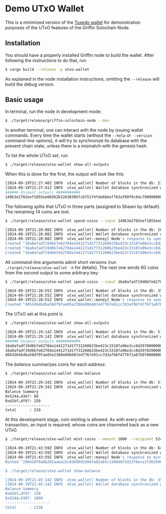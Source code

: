 Demo UTxO Wallet
================

This is a minimized version of the [Tuxedo wallet](https://github.com/Off-Narrative-Labs/Tuxedo/tree/main/wallet) for demonstration purposes of the UTxO features of the Griffin Solochain Node.

## Installation

You should have a properly installed Griffin node to build the wallet. After following the instructions to do that, run

```bash
$ cargo build --release -p utxo-wallet
```

As explained in the node installation instructions, omitting the `--release` will build the debug version.

## Basic usage

In terminal, run the node in development mode:

```bash
$ ./target/release/griffin-solochain-node --dev
```

In another terminal, one can interact with the node by issuing wallet commands. Every time the wallet starts (without the `--help` or `--version` command-line options), it will try to synchronize its database with the present chain state, unless there is a mismatch with the genesis hash.

To list the whole UTxO set, run

```bash
$ ./target/release/utxo-wallet show-all-outputs
```

When this is done for the first, the output will look like this:

```bash
[2024-09-19T21:27:40Z INFO  utxo_wallet] Number of blocks in the db: 239
[2024-09-19T21:27:41Z INFO  utxo_wallet] Wallet database synchronized with node to height 26
###### Unspent outputs ###########
149b3e2702eef1055ee08362b22638305fcb751f4fde6bbef763af89f9c84c7900000000: owner 0xd2bf4b844dfefd6772a8843e669f943408966a977e3ae2af1dd78e0f55f4df67, amount 314
```

The following splits that UTxO in three parts (assigned to Shawn by default). The remaining 14 coins are lost.

```bash
$ ./target/release/utxo-wallet spend-coins --input 149b3e2702eef1055ee08362b22638305fcb751f4fde6bbef763af89f9c84c7900000000 --amount 100 --amount 150 --amount 50

[2024-09-19T21:28:08Z INFO  utxo_wallet] Number of blocks in the db: 26
[2024-09-19T21:28:08Z INFO  utxo_wallet] Wallet database synchronized with node to height 35
[2024-09-19T21:28:08Z INFO  utxo_wallet::money] Node's response to spend transaction: Ok("0x0de44857fb6301e0e9f316c54de527f6fee1893a533c4273ea0f1497581d039c")
Created "16a0afadf19d6b7e62784a1441271d1f731260623be423c33187a96e3cc8d29700000000" worth 100. 
Created "16a0afadf19d6b7e62784a1441271d1f731260623be423c33187a96e3cc8d29701000000" worth 150. 
Created "16a0afadf19d6b7e62784a1441271d1f731260623be423c33187a96e3cc8d29702000000" worth 50. 
```

All command-line arguments admit short versions (run `./target/release/utxo-wallet -h` for details). The next one sends 60 coins from the second output to some arbitrary key:

```bash
$ ./target/release/utxo-wallet spend-coins --input 16a0afadf19d6b7e62784a1441271d1f731260623be423c33187a96e3cc8d29701000000 --amount 60 --recipient 0x524414d5af095bcb4cadc0cf9f8bfbeeeaa8cc34f2df41c3bc4ed953cf8a4367

[2024-09-19T21:28:55Z INFO  utxo_wallet] Number of blocks in the db: 35
[2024-09-19T21:28:55Z INFO  utxo_wallet] Wallet database synchronized with node to height 51
[2024-09-19T21:28:55Z INFO  utxo_wallet::money] Node's response to spend transaction: Ok("0x2e71606dc18aeb4ba948b1e0cd6cb5b85bbb29589b83e68169d416e1ac17dbc6")
Created "d054364bdba58df9fae05e2388e09b607ed7767e91cc7d3af9bf4776f1a87b9f00000000" worth 60. 
```

The UTxO set at this point is

```bash
$ ./target/release/utxo-wallet show-all-outputs

[2024-09-19T21:29:14Z INFO  utxo_wallet] Number of blocks in the db: 51
[2024-09-19T21:29:14Z INFO  utxo_wallet] Wallet database synchronized with node to height 57
###### Unspent outputs ###########
16a0afadf19d6b7e62784a1441271d1f731260623be423c33187a96e3cc8d29700000000: owner 0xd2bf4b844dfefd6772a8843e669f943408966a977e3ae2af1dd78e0f55f4df67, amount 100
16a0afadf19d6b7e62784a1441271d1f731260623be423c33187a96e3cc8d29702000000: owner 0xd2bf4b844dfefd6772a8843e669f943408966a977e3ae2af1dd78e0f55f4df67, amount 50
d054364bdba58df9fae05e2388e09b607ed7767e91cc7d3af9bf4776f1a87b9f00000000: owner 0x524414d5af095bcb4cadc0cf9f8bfbeeeaa8cc34f2df41c3bc4ed953cf8a4367, amount 60
```

The *balance* summarizes coins for each address:

```bash
$ ./target/release/utxo-wallet show-balance

[2024-09-19T21:29:34Z INFO  utxo_wallet] Number of blocks in the db: 57
[2024-09-19T21:29:34Z INFO  utxo_wallet] Wallet database synchronized with node to height 64
Balance Summary
0x5244…4367: 60
0xd2bf…df67: 150
--------------------
total      : 210
```

At this development stage, coin minting is allowed. As with every other transaction, an input is required, whose coins are channeled back as a new UTxO.

```bash
$ ./target/release/utxo-wallet mint-coins --amount 1000 --recipient 524414d5af095bcb4cadc0cf9f8bfbeeeaa8cc34f2df41c3bc4ed953cf8a4367 --input 16a0afadf19d6b7e62784a1441271d1f731260623be423c33187a96e3cc8d29700000000

[2024-09-19T21:43:59Z INFO  utxo_wallet] Number of blocks in the db: 64
[2024-09-19T21:43:59Z INFO  utxo_wallet] Wallet database synchronized with node to height 352
[2024-09-19T21:43:59Z INFO  utxo_wallet::money] Node's response to mint-coin transaction: Ok("0x8e2f5536cefe8f5443b59da404fdc7997f2f922b777812a3de63092d98cab3c6")
Minted "290428f8a6b202aaba22c6db9693394fa02a03c130846f3d23f8eca1f262506200000000" worth 1000. 

$ ./target/release/utxo-wallet show-balance

[2024-09-19T21:45:14Z INFO  utxo_wallet] Number of blocks in the db: 352
[2024-09-19T21:45:14Z INFO  utxo_wallet] Wallet database synchronized with node to height 377
Balance Summary
0xd2bf…df67: 150
0x5244…4367: 1060
--------------------
total      : 1210
```
